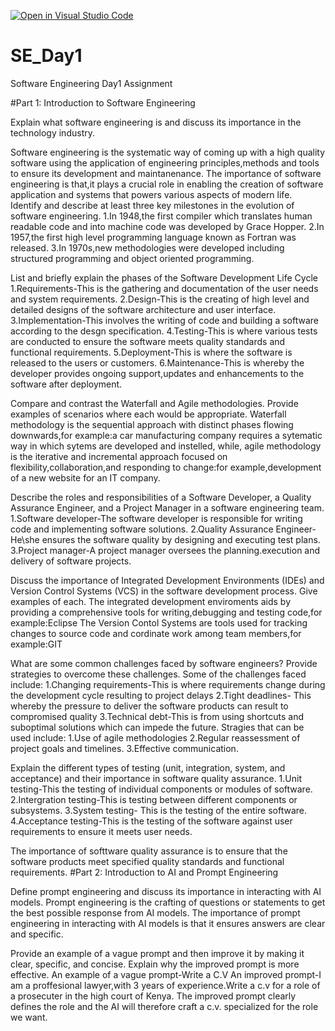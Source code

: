 [![Open in Visual Studio Code](https://classroom.github.com/assets/open-in-vscode-2e0aaae1b6195c2367325f4f02e2d04e9abb55f0b24a779b69b11b9e10269abc.svg)](https://classroom.github.com/online_ide?assignment_repo_id=15570745&assignment_repo_type=AssignmentRepo)
# SE_Day1
Software Engineering Day1 Assignment

#Part 1: Introduction to Software Engineering

Explain what software engineering is and discuss its importance in the technology industry.

Software engineering is the systematic way of coming up with a high quality software using the application of engineering principles,methods and tools to ensure its development and maintanenance.
The importance of software engineering is that,it plays a crucial role in enabling the creation of software application and systems that powers various aspects of modern life.
Identify and describe at least three key milestones in the evolution of software engineering.
1.In 1948,the first compiler which translates human readable code and into machine code was developed by Grace Hopper.
2.In 1957,the first high level programming language known as Fortran was released.
3.In 1970s,new methodologies were developed including structured programming and object oriented programming.

List and briefly explain the phases of the Software Development Life Cycle
1.Requirements-This is the gathering and documentation of the user needs and system requirements.
2.Design-This is the creating of high level and detailed designs of the software architecture and user interface.
3.Implementation-This involves the writing of code and building a software according to the desgn specification.
4.Testing-This is where various tests are conducted to ensure the software meets quality standards and functional requirements.
5.Deployment-This is where the software is released to the users or customers.
6.Maintenance-This is whereby the developer provides ongoing support,updates and enhancements to the software after deployment.


Compare and contrast the Waterfall and Agile methodologies. Provide examples of scenarios where each would be appropriate.
Waterfall methodology is the sequential approach with distinct phases flowing downwards,for example:a car manufacturing company requires a sytematic way in which sytems are developed and instelled, while, agile methodology is the iterative and incremental approach focused on flexibility,collaboration,and responding to change:for example,development of a new website for an IT company.

Describe the roles and responsibilities of a Software Developer, a Quality Assurance Engineer, and a Project Manager in a software engineering team.
1.Software developer-The software developer is responsible for writing code and implementing software solutions.
2.Quality Assurance Engineer-He\she ensures the software quality by designing and executing test plans.
3.Project manager-A project manager oversees the planning.execution and delivery of software projects.


Discuss the importance of Integrated Development Environments (IDEs) and Version Control Systems (VCS) in the software development process. Give examples of each.
The integrated development enviroments aids by providing a comprehensive tools for writing,debugging and testing code,for example:Eclipse
The Version Contol Systems are tools used for tracking changes to source code and cordinate work among team members,for example:GIT

What are some common challenges faced by software engineers? Provide strategies to overcome these challenges.
Some of the challenges faced include:
1.Changing requirements-This is where requirements change during the development cycle resulting to project delays
2.Tight deadlines- This whereby the pressure to deliver the software products can result to compromised quality
3.Technical debt-This is from using shortcuts and suboptimal solutions  which can impede the future.
Stragies that can be used include:
1.Use of agile methodologies
2.Regular reassessment of project goals and timelines.
3.Effective communication.


Explain the different types of testing (unit, integration, system, and acceptance) and their importance in software quality assurance.
1.Unit testing-This the testing of individual components or modules of software.
2.Intergration testing-This is testing between different components or subsystems.
3.System testing- This is the testing of the entire software.
4.Acceptance testing-This is the testing of the software against user requirements to ensure it meets user needs.

The importance of softtware quality assurance is to ensure that the software products meet specified quality standards and functional requirements.
#Part 2: Introduction to AI and Prompt Engineering


Define prompt engineering and discuss its importance in interacting with AI models.
Prompt engineering is the crafting of questions or statements to get the best possible response from AI models.
The importance of prompt engineering in interacting with AI models is that it ensures answers are clear and specific.


Provide an example of a vague prompt and then improve it by making it clear, specific, and concise. Explain why the improved prompt is more effective.
An example of a vague prompt-Write a C.V
An improved prompt-I am a proffesional lawyer,with 3 years of experience.Write a c.v for a role of a prosecuter in the high court of Kenya. 
The improved prompt clearly defines the role and the AI will therefore craft a c.v. specialized for the role we want.
